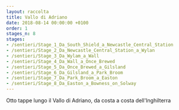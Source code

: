 ```yaml
---
layout: raccolta
title: Vallo di Adriano
date: 2018-08-14 00:00:00 +0100
order: 1
stages_n: 8
stages: 
- /sentieri/Stage_1_Da_South_Shield_a_Newcastle_Central_Station
- /sentieri/Stage_2_Da_Newcastle_Central_Station_a_Wylan
- /sentieri/Stage_3_Da_Wylam_a_Wall
- /sentieri/Stage_4_Da_Wall_a_Once_Brewed
- /sentieri/Stage_5_Da_Once_Brewed_a_Gilsland
- /sentieri/Stage_6_Da_Gilsland_a_Park_Broom
- /sentieri/Stage_7_Da_Park_Broom_a_Easton
- /sentieri/Stage_8_Da_Easton_a_Bowness_on_Solway
---
```


Otto tappe lungo il Vallo di Adriano, da costa a costa dell'Inghilterra